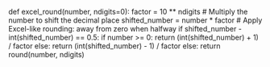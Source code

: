 def excel_round(number, ndigits=0):
    factor = 10 ** ndigits
    # Multiply the number to shift the decimal place
    shifted_number = number * factor
    # Apply Excel-like rounding: away from zero when halfway
    if shifted_number - int(shifted_number) == 0.5:
        if number >= 0:
            return (int(shifted_number) + 1) / factor
        else:
            return (int(shifted_number) - 1) / factor
    else:
        return round(number, ndigits)
